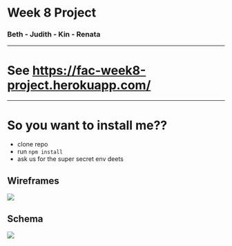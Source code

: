 # Week 8 Project
### Beth - Judith - Kin - Renata

---

# See https://fac-week8-project.herokuapp.com/

---

# So you want to install me??

* clone repo
* run ```npm install```
* ask us for the super secret env deets

## Wireframes

![](https://i.imgur.com/0nqTAPa.jpg)

## Schema

![](https://i.imgur.com/Sz6dxdQ.png)

